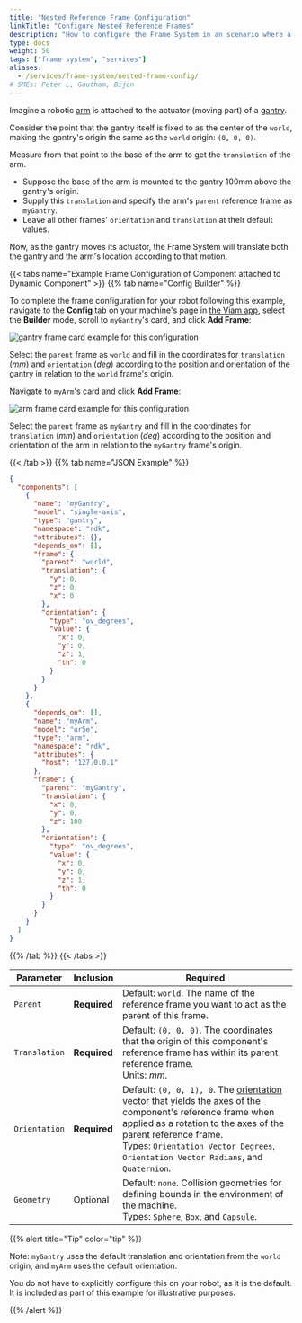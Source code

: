 ```yaml
---
title: "Nested Reference Frame Configuration"
linkTitle: "Configure Nested Reference Frames"
description: "How to configure the Frame System in an scenario where a component is attached to another component."
type: docs
weight: 50
tags: ["frame system", "services"]
aliases:
  - /services/frame-system/nested-frame-config/
# SMEs: Peter L, Gautham, Bijan
---
```


Imagine a robotic [arm](/components/arm/) is attached to the actuator (moving part) of a [gantry](/components/gantry/).

Consider the point that the gantry itself is fixed to as the center of the `world`, making the gantry's origin the same as the `world` origin: `(0, 0, 0)`.

Measure from that point to the base of the arm to get the `translation` of the arm.

- Suppose the base of the arm is mounted to the gantry 100mm above the gantry's origin.
- Supply this `translation` and specify the arm's `parent` reference frame as `myGantry`.
- Leave all other frames' `orientation` and `translation` at their default values.

Now, as the gantry moves its actuator, the Frame System will translate both the gantry and the arm's location according to that motion.

{{< tabs name="Example Frame Configuration of Component attached to Dynamic Component" >}}
{{% tab name="Config Builder" %}}

To complete the frame configuration for your robot following this example, navigate to the **Config** tab on your machine's page in [the Viam app](https://app.viam.com), select the **Builder** mode, scroll to `myGantry`'s card, and click **Add Frame**:

![gantry frame card example for this configuration](/mobility/frame-system/frame_card_dyn_gantry.png)

Select the `parent` frame as `world` and fill in the coordinates for `translation` (_mm_) and `orientation` (_deg_) according to the position and orientation of the gantry in relation to the `world` frame's origin.

Navigate to `myArm`'s card and click **Add Frame**:

![arm frame card example for this configuration](/mobility/frame-system/frame_card_dyn_arm.png)

Select the `parent` frame as `myGantry` and fill in the coordinates for `translation` (_mm_) and `orientation` (_deg_) according to the position and orientation of the arm in relation to the `myGantry` frame's origin.

{{< /tab >}}
{{% tab name="JSON Example" %}}

```json {class="line-numbers linkable-line-numbers"}
{
  "components": [
    {
      "name": "myGantry",
      "model": "single-axis",
      "type": "gantry",
      "namespace": "rdk",
      "attributes": {},
      "depends_on": [],
      "frame": {
        "parent": "world",
        "translation": {
          "y": 0,
          "z": 0,
          "x": 0
        },
        "orientation": {
          "type": "ov_degrees",
          "value": {
            "x": 0,
            "y": 0,
            "z": 1,
            "th": 0
          }
        }
      }
    },
    {
      "depends_on": [],
      "name": "myArm",
      "model": "ur5e",
      "type": "arm",
      "namespace": "rdk",
      "attributes": {
        "host": "127.0.0.1"
      },
      "frame": {
        "parent": "myGantry",
        "translation": {
          "x": 0,
          "y": 0,
          "z": 100
        },
        "orientation": {
          "type": "ov_degrees",
          "value": {
            "x": 0,
            "y": 0,
            "z": 1,
            "th": 0
          }
        }
      }
    }
  ]
}
```

{{% /tab %}}
{{< /tabs >}}

<!-- prettier-ignore -->
| Parameter | Inclusion | Required |
| --------- | ----------- | ----- |
| `Parent`  | **Required** | Default: `world`. The name of the reference frame you want to act as the parent of this frame. |
| `Translation` | **Required** | Default: `(0, 0, 0)`. The coordinates that the origin of this component's reference frame has within its parent reference frame. <br> Units: _mm_. |
| `Orientation`  | **Required** | Default: `(0, 0, 1), 0`. The [orientation vector](/internals/orientation-vector/) that yields the axes of the component's reference frame when applied as a rotation to the axes of the parent reference frame. <br> Types: `Orientation Vector Degrees`, `Orientation Vector Radians`, and `Quaternion`. |
| `Geometry`  | Optional | Default: `none`. Collision geometries for defining bounds in the environment of the machine. <br> Types: `Sphere`, `Box`, and `Capsule`. |

{{% alert title="Tip" color="tip" %}}

Note: `myGantry` uses the default translation and orientation from the `world` origin, and `myArm` uses the default orientation.

You do not have to explicitly configure this on your robot, as it is the default.
It is included as part of this example for illustrative purposes.

{{% /alert %}}
